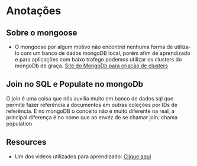 # Anotações
## Sobre o mongoose
- O mongoose por algum motivo não encontrei nenhuma forma de utiliza-lo com um banco de dados mongoDB local, porém afim de aprendizado e para aplicações com baixo trafego podemos utilizar os clusters do mongoDb de graça. <a href="https://www.mongodb.com/" >Site do MongoDb para criação de clusters</a>

## Join no SQL e Populate no mongoDb
O join é uma coisa que nós auxilia muito em banco de dados sql que permite fazer referência a documentos em outras coleções por IDs de referência. E no mongoDB o conceito não é muito diferente na real, a principal diferença é no nome que ao envéz de se chamar join; chama population


## Resources
- Um dos videos utilizados para aprendizado: <a href="https://www.youtube.com/watch?v=AZ-lgkleUYc&t=706s" >Clique aqui</a>